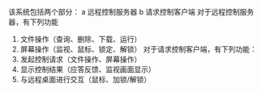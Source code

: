 该系统包括两个部分：
a 远程控制服务器
b 请求控制客户端
对于远程控制服务器，有下列功能
1. 文件操作（查询、删除、下载、运行）
2. 屏幕操作（监视、鼠标、锁定、解锁）
对于请求控制客户端，有下列功能：
1. 发起控制请求（文件操作、屏幕操作）
2. 显示控制结果（应答反馈、监视画面显示）
3. 与远程桌面进行交互（鼠标、加锁/解锁）
